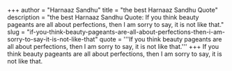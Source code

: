 +++
author = "Harnaaz Sandhu"
title = "the best Harnaaz Sandhu Quote"
description = "the best Harnaaz Sandhu Quote: If you think beauty pageants are all about perfections, then I am sorry to say, it is not like that."
slug = "if-you-think-beauty-pageants-are-all-about-perfections-then-i-am-sorry-to-say-it-is-not-like-that"
quote = '''If you think beauty pageants are all about perfections, then I am sorry to say, it is not like that.'''
+++
If you think beauty pageants are all about perfections, then I am sorry to say, it is not like that.

